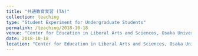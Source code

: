 ```yaml
---
title: "共通教育実習 (TA)"
collection: teaching
type: "Student Experiment for Undergraduate Students"
permalink: /teaching/2018-10-18
venue: "Center for Education in Liberal Arts and Sciences, Osaka University"
date: 2018-10-18
location: "Center for Education in Liberal Arts and Sciences, Osaka University"
---
```

